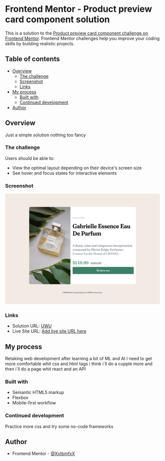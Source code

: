# Frontend Mentor - Product preview card component solution

This is a solution to the [Product preview card component challenge on Frontend Mentor](https://www.frontendmentor.io/challenges/product-preview-card-component-GO7UmttRfa). Frontend Mentor challenges help you improve your coding skills by building realistic projects.

## Table of contents

- [Overview](#overview)
  - [The challenge](#the-challenge)
  - [Screenshot](#screenshot)
  - [Links](#links)
- [My process](#my-process)
  - [Built with](#built-with)
  - [Continued development](#continued-development)
- [Author](#author)

## Overview

Just a simple solution nothing too fancy

### The challenge

Users should be able to:

- View the optimal layout depending on their device's screen size
- See hover and focus states for interactive elements

### Screenshot

![](./images/screenshot.png)

### Links

- Solution URL: [UWU](https://github.com/XxtbmfxX/frontmentor_newbies/tree/master/product-preview-card-component-main)
- Live Site URL: [Add live site URL here](https://your-live-site-url.com)

## My process

Retaking web development after learning a bit of ML and AI
I need to get more comfortable whit css and html tags
i think i´ll do a cupple more and then i´ll do a page whit react and an API

### Built with

- Semantic HTML5 markup
- Flexbox
- Mobile-first workflow

### Continued development

Practice more css and try some no-code frameworks

## Author

- Frontend Mentor - [@XxtbmfxX](https://www.frontendmentor.io/profile/XxtbmfxX)
